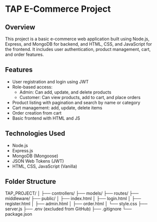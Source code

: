 # TAP E-Commerce Project

## Overview

This project is a basic e-commerce web application built using Node.js, Express, and MongoDB for backend, and HTML, CSS, and JavaScript for the frontend. It includes user authentication, product management, cart, and order features.

## Features

- User registration and login using JWT
- Role-based access:
  - Admin: Can add, update, and delete products
  - Customer: Can view products, add to cart, and place orders
- Product listing with pagination and search by name or category
- Cart management: add, update, delete items
- Order creation from cart
- Basic frontend with HTML and JS

## Technologies Used

- Node.js
- Express.js
- MongoDB (Mongoose)
- JSON Web Tokens (JWT)
- HTML, CSS, JavaScript (Vanilla)

## Folder Structure

TAP_PROJECT/
│
├── controllers/
├── models/
├── routes/
├── middleware/
├── public/
│ ├── index.html
│ ├── login.html
│ ├── register.html
│ ├── admin.html
│ ├── order.html
│ └── style.css
├── server.js
├── .env (excluded from GitHub)
├── .gitignore
└── package.json

